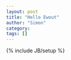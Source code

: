 ```yaml
---
layout: post
title: "Hello Ewout"
author: "Simon"
category: 
tags: []
---
```

{% include JB/setup %}
